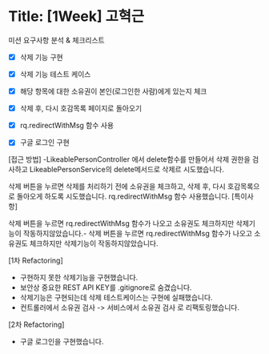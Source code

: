 # Title: [1Week] 고혁근
미션 요구사항 분석 & 체크리스트 

- [x] 삭제 기능 구현

- [x] 삭제 기능 테스트 케이스

- [x] 해당 항목에 대한 소유권이 본인(로그인한 사람)에게 있는지 체크

- [x] 삭제 후, 다시 호감목록 페이지로 돌아오기

- [x] rq.redirectWithMsg 함수 사용
- [x] 구글 로그인 구현

[접근 방법]
-LikeablePersonController 에서 delete함수를 만들어서 삭제 권한을 검사하고 LikeablePersonService의 delete메서드로 삭제르 시도했습니다.

삭제 버튼을 누르면 삭제를 처리하기 전에 소유권을 체크하고, 삭제 후, 다시 호감목록으로 돌아오게 하도록 시도했습니다.
rq.redirectWithMsg 함수 사용했습니다.
[특이사항]

삭제 버튼을 누르면 rq.redirectWithMsg 함수가 나오고 소유권도 체크하지만 삭제기능이 작동하지않았습니다.- 삭제 버튼을 누르면 rq.redirectWithMsg 함수가 나오고 소유권도 체크하지만 삭제기능이 작동하지않았습니다.

[1차 Refactoring]

- 구현하지 못한 삭제기능을 구현했습니다.
- 보안상 중요한 REST API KEY를 .gitignore로 숨겼습니다.
- 삭제기능은 구현되는데 삭제 테스트케이스는 구현에 실패했습니다.
- 컨트롤러에서 소유권 검사 -> 서비스에서 소유권 검사 로 리팩토링했습니다.

[2차 Refactoring]

- 구글 로그인을 구현했습니다.